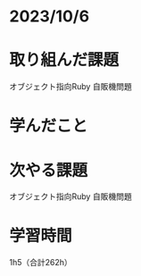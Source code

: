 # 2023/10/6
# 取り組んだ課題
オブジェクト指向Ruby 自販機問題

# 学んだこと
  
# 次やる課題
オブジェクト指向Ruby 自販機問題

# 学習時間
1h5（合計262h）
